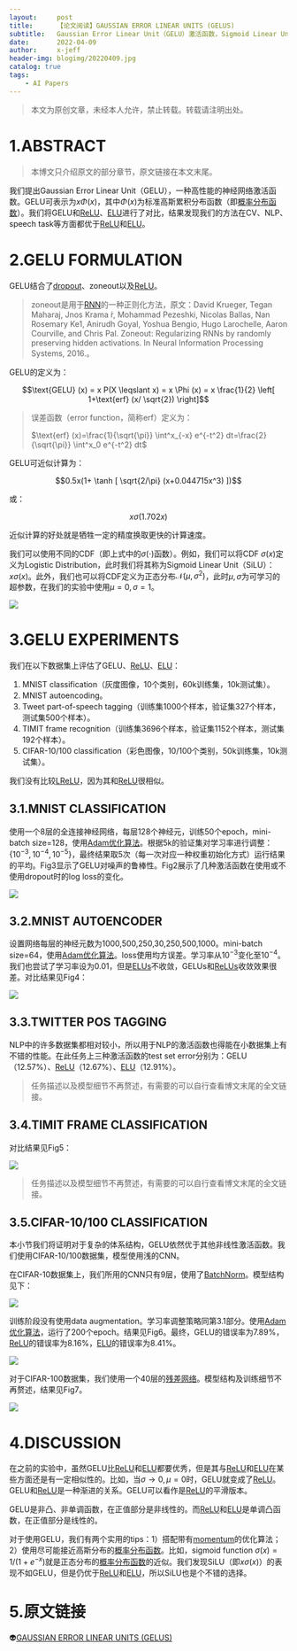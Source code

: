 ```yaml
---
layout:     post
title:      【论文阅读】GAUSSIAN ERROR LINEAR UNITS (GELUS)
subtitle:   Gaussian Error Linear Unit（GELU）激活函数，Sigmoid Linear Unit（SiLU）激活函数
date:       2022-04-09
author:     x-jeff
header-img: blogimg/20220409.jpg
catalog: true
tags:
    - AI Papers
---  
```

>本文为原创文章，未经本人允许，禁止转载。转载请注明出处。

# 1.ABSTRACT

>本博文只介绍原文的部分章节，原文链接在本文末尾。

我们提出Gaussian Error Linear Unit（GELU），一种高性能的神经网络激活函数。GELU可表示为$x\Phi (x)$，其中$\Phi (x)$为标准高斯累积分布函数（即[概率分布函数](http://shichaoxin.com/2019/10/23/数学基础-第八课-概率分布/#23概率分布函数)）。我们将GELU和[ReLU](http://shichaoxin.com/2019/12/11/深度学习基础-第七课-激活函数/#22relu函数)、[ELU](http://shichaoxin.com/2022/04/08/论文阅读-FAST-AND-ACCURATE-DEEP-NETWORK-LEARNING-BY-EXPONENTIAL-LINEAR-UNITS-(ELUS)/)进行了对比，结果发现我们的方法在CV、NLP、speech task等方面都优于[ReLU](http://shichaoxin.com/2019/12/11/深度学习基础-第七课-激活函数/#22relu函数)和[ELU](http://shichaoxin.com/2022/04/08/论文阅读-FAST-AND-ACCURATE-DEEP-NETWORK-LEARNING-BY-EXPONENTIAL-LINEAR-UNITS-(ELUS)/)。

# 2.GELU FORMULATION

GELU结合了[dropout](http://shichaoxin.com/2020/02/01/深度学习基础-第十一课-正则化/#5dropout正则化)、zoneout以及[ReLU](http://shichaoxin.com/2019/12/11/深度学习基础-第七课-激活函数/#22relu函数)。

>zoneout是用于[RNN](http://shichaoxin.com/2020/11/22/深度学习基础-第四十课-循环神经网络/)的一种正则化方法，原文：David Krueger, Tegan Maharaj, Jnos Krama ́r, Mohammad Pezeshki, Nicolas Ballas, Nan Rosemary Ke1, Anirudh Goyal, Yoshua Bengio, Hugo Larochelle, Aaron Courville, and Chris Pal. Zoneout: Regularizing RNNs by randomly preserving hidden activations. In Neural Information Processing Systems, 2016.。

GELU的定义为：

$$\text{GELU} (x) = x P(X \leqslant x) = x \Phi (x) = x \frac{1}{2} \left[ 1+\text{erf} (x/ \sqrt{2}) \right]$$

>误差函数（error function，简称erf）定义为：
>
>$\text{erf} (x)=\frac{1}{\sqrt{\pi}} \int^x_{-x} e^{-t^2} dt=\frac{2}{\sqrt{\pi}} \int^x_0 e^{-t^2} dt$

GELU可近似计算为：

$$0.5x(1+ \tanh [ \sqrt{2/\pi} (x+0.044715x^3) ])$$

或：

$$x\sigma (1.702x)$$

近似计算的好处就是牺牲一定的精度换取更快的计算速度。

我们可以使用不同的CDF（即上式中的$\sigma(\cdot)$函数）。例如，我们可以将CDF $\sigma(x)$定义为Logistic Distribution，此时我们将其称为Sigmoid Linear Unit（SiLU）：$x\sigma (x)$。此外，我们也可以将CDF定义为正态分布$\mathcal{N} (\mu,\sigma^2)$，此时$\mu,\sigma$为可学习的超参数，在我们的实验中使用$\mu=0,\sigma=1$。

![](https://github.com/x-jeff/BlogImage/raw/master/AIPapers/GELU/1.png)

# 3.GELU EXPERIMENTS

我们在以下数据集上评估了GELU、[ReLU](http://shichaoxin.com/2019/12/11/深度学习基础-第七课-激活函数/#22relu函数)、[ELU](http://shichaoxin.com/2022/04/08/论文阅读-FAST-AND-ACCURATE-DEEP-NETWORK-LEARNING-BY-EXPONENTIAL-LINEAR-UNITS-(ELUS)/)：

1. MNIST classification（灰度图像，10个类别，60k训练集，10k测试集）。
2. MNIST autoencoding。
3. Tweet part-of-speech tagging（训练集1000个样本，验证集327个样本，测试集500个样本）。
4. TIMIT frame recognition（训练集3696个样本，验证集1152个样本，测试集192个样本）。
5. CIFAR-10/100 classification（彩色图像，10/100个类别，50k训练集，10k测试集）。

我们没有比较[LReLU](http://shichaoxin.com/2019/12/11/深度学习基础-第七课-激活函数/#23leaky-relu函数)，因为其和[ReLU](http://shichaoxin.com/2019/12/11/深度学习基础-第七课-激活函数/#22relu函数)很相似。

## 3.1.MNIST CLASSIFICATION

使用一个8层的全连接神经网络，每层128个神经元，训练50个epoch，mini-batch size=128，使用[Adam优化算法](http://shichaoxin.com/2020/03/19/深度学习基础-第十九课-Adam优化算法/)。根据5k的验证集对学习率进行调整：$\{ 10^{-3},10^{-4},10^{-5} \}$，最终结果取5次（每一次对应一种权重初始化方式）运行结果的平均。Fig3显示了GELU对噪声的鲁棒性。Fig2展示了几种激活函数在使用或不使用dropout时的log loss的变化。

![](https://github.com/x-jeff/BlogImage/raw/master/AIPapers/GELU/2.png)

## 3.2.MNIST AUTOENCODER

设置网络每层的神经元数为1000,500,250,30,250,500,1000。mini-batch size=64，使用[Adam优化算法](http://shichaoxin.com/2020/03/19/深度学习基础-第十九课-Adam优化算法/)。loss使用均方误差。学习率从$10^{-3}$变化至$10^{-4}$。我们也尝试了学习率设为0.01，但是[ELUs](http://shichaoxin.com/2022/04/08/论文阅读-FAST-AND-ACCURATE-DEEP-NETWORK-LEARNING-BY-EXPONENTIAL-LINEAR-UNITS-(ELUS)/)不收敛，GELUs和[ReLUs](http://shichaoxin.com/2019/12/11/深度学习基础-第七课-激活函数/#22relu函数)收敛效果很差。对比结果见Fig4：

![](https://github.com/x-jeff/BlogImage/raw/master/AIPapers/GELU/3.png)

## 3.3.TWITTER POS TAGGING

NLP中的许多数据集都相对较小，所以用于NLP的激活函数也得能在小数据集上有不错的性能。在此任务上三种激活函数的test set error分别为：GELU（12.57%）、[ReLU](http://shichaoxin.com/2019/12/11/深度学习基础-第七课-激活函数/#22relu函数)（12.67%）、[ELU](http://shichaoxin.com/2022/04/08/论文阅读-FAST-AND-ACCURATE-DEEP-NETWORK-LEARNING-BY-EXPONENTIAL-LINEAR-UNITS-(ELUS)/)（12.91%）。

>任务描述以及模型细节不再赘述，有需要的可以自行查看博文末尾的全文链接。

## 3.4.TIMIT FRAME CLASSIFICATION

对比结果见Fig5：

![](https://github.com/x-jeff/BlogImage/raw/master/AIPapers/GELU/4.png)

>任务描述以及模型细节不再赘述，有需要的可以自行查看博文末尾的全文链接。

## 3.5.CIFAR-10/100 CLASSIFICATION

本小节我们将证明对于复杂的体系结构，GELU依然优于其他非线性激活函数。我们使用CIFAR-10/100数据集，模型使用浅的CNN。

在CIFAR-10数据集上，我们所用的CNN只有9层，使用了[BatchNorm](http://shichaoxin.com/2021/11/02/论文阅读-Batch-Normalization-Accelerating-Deep-Network-Training-by-Reducing-Internal-Covariate-Shift/)。模型结构见下：

![](https://github.com/x-jeff/BlogImage/raw/master/AIPapers/GELU/5.png)

训练阶段没有使用data augmentation。学习率调整策略同第3.1部分。使用[Adam优化算法](http://shichaoxin.com/2020/03/19/深度学习基础-第十九课-Adam优化算法/)，运行了200个epoch。结果见Fig6。最终，GELU的错误率为7.89%，[ReLU](http://shichaoxin.com/2019/12/11/深度学习基础-第七课-激活函数/#22relu函数)的错误率为8.16%，[ELU](http://shichaoxin.com/2022/04/08/论文阅读-FAST-AND-ACCURATE-DEEP-NETWORK-LEARNING-BY-EXPONENTIAL-LINEAR-UNITS-(ELUS)/)的错误率为8.41%。

![](https://github.com/x-jeff/BlogImage/raw/master/AIPapers/GELU/6.png)

对于CIFAR-100数据集，我们使用一个40层的[残差网络](http://shichaoxin.com/2022/01/07/论文阅读-Deep-Residual-Learning-for-Image-Recognition/)。模型结构及训练细节不再赘述，结果见Fig7。

![](https://github.com/x-jeff/BlogImage/raw/master/AIPapers/GELU/7.png)

# 4.DISCUSSION

在之前的实验中，虽然GELU比[ReLU](http://shichaoxin.com/2019/12/11/深度学习基础-第七课-激活函数/#22relu函数)和[ELU](http://shichaoxin.com/2022/04/08/论文阅读-FAST-AND-ACCURATE-DEEP-NETWORK-LEARNING-BY-EXPONENTIAL-LINEAR-UNITS-(ELUS)/)都要优秀，但是其与[ReLU](http://shichaoxin.com/2019/12/11/深度学习基础-第七课-激活函数/#22relu函数)和[ELU](http://shichaoxin.com/2022/04/08/论文阅读-FAST-AND-ACCURATE-DEEP-NETWORK-LEARNING-BY-EXPONENTIAL-LINEAR-UNITS-(ELUS)/)在某些方面还是有一定相似性的。比如，当$\sigma \to 0 ,\mu=0$时，GELU就变成了[ReLU](http://shichaoxin.com/2019/12/11/深度学习基础-第七课-激活函数/#22relu函数)。GELU和[ReLU](http://shichaoxin.com/2019/12/11/深度学习基础-第七课-激活函数/#22relu函数)是一种渐进的关系。GELU可以看作是[ReLU](http://shichaoxin.com/2019/12/11/深度学习基础-第七课-激活函数/#22relu函数)的平滑版本。

GELU是非凸、非单调函数，在正值部分是非线性的。而[ReLU](http://shichaoxin.com/2019/12/11/深度学习基础-第七课-激活函数/#22relu函数)和[ELU](http://shichaoxin.com/2022/04/08/论文阅读-FAST-AND-ACCURATE-DEEP-NETWORK-LEARNING-BY-EXPONENTIAL-LINEAR-UNITS-(ELUS)/)是单调凸函数，在正值部分是线性的。

对于使用GELU，我们有两个实用的tips：1）搭配带有[momentum](http://shichaoxin.com/2020/03/05/深度学习基础-第十七课-Momentum梯度下降法/)的优化算法；2）使用尽可能接近高斯分布的[概率分布函数](http://shichaoxin.com/2019/10/23/数学基础-第八课-概率分布/#23概率分布函数)。比如，sigmoid function $\sigma(x)=1/(1+e^{-x})$就是正态分布的[概率分布函数](http://shichaoxin.com/2019/10/23/数学基础-第八课-概率分布/#23概率分布函数)的近似。我们发现SiLU（即$x\sigma (x)$）的表现不如GELU，但是仍优于[ReLU](http://shichaoxin.com/2019/12/11/深度学习基础-第七课-激活函数/#22relu函数)和[ELU](http://shichaoxin.com/2022/04/08/论文阅读-FAST-AND-ACCURATE-DEEP-NETWORK-LEARNING-BY-EXPONENTIAL-LINEAR-UNITS-(ELUS)/)，所以SiLU也是个不错的选择。

# 5.原文链接

👽[GAUSSIAN ERROR LINEAR UNITS (GELUS)](https://github.com/x-jeff/AI_Papers/blob/master/GAUSSIAN%20ERROR%20LINEAR%20UNITS%20(GELUS).pdf)